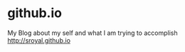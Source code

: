 github.io
=========
My Blog about my self and what I am trying to accomplish
http://sroyal.github.io
